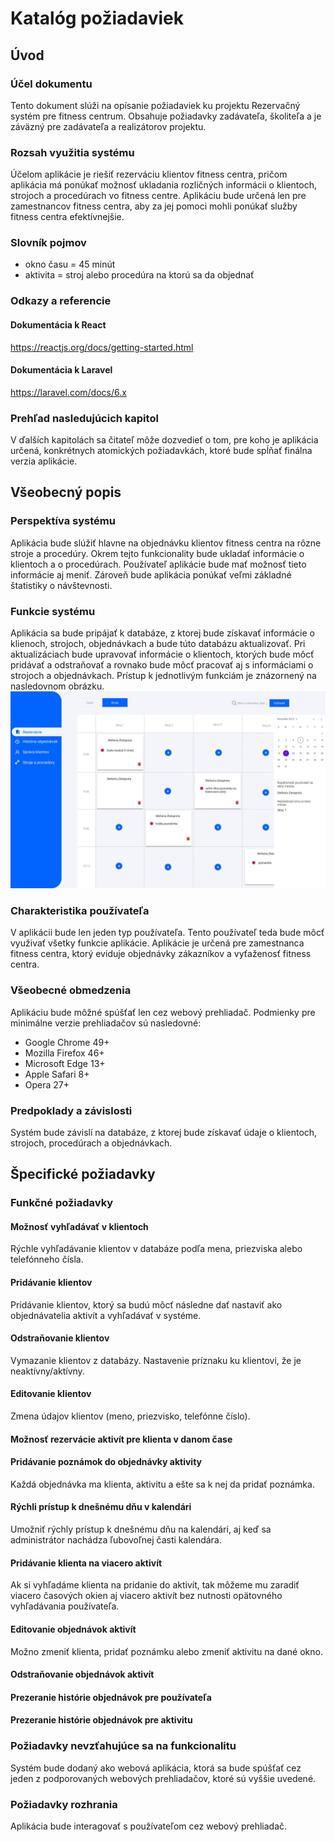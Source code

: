 # Katalóg požiadaviek

## Úvod

### Účel dokumentu
Tento dokument slúži na opísanie požiadaviek ku projektu Rezervačný systém pre fitness centrum. Obsahuje požiadavky zadávateľa, školiteľa a je záväzný pre zadávateľa a realizátorov projektu.

### Rozsah využitia systému
Účelom aplikácie je riešiť rezerváciu klientov fitness centra, pričom aplikácia má ponúkať možnosť ukladania rozličných informácii o klientoch, strojoch a procedúrach vo fitness centre. Aplikáciu bude určená len pre zamestnancov fitness centra, aby za jej pomoci mohli ponúkať služby fitness centra efektívnejšie.

### Slovník pojmov
- okno času = 45 minút
- aktivita = stroj alebo procedúra na ktorú sa da objednať

### Odkazy a referencie

#### Dokumentácia k React
https://reactjs.org/docs/getting-started.html

#### Dokumentácia k Laravel
https://laravel.com/docs/6.x

### Prehľad nasledujúcich kapitol
V ďalších kapitolách sa čitateľ môže dozvedieť o tom, pre koho je aplikácia určená, konkrétnych atomických požiadavkách, ktoré bude spĺňať finálna verzia aplikácie.

## Všeobecný popis

### Perspektíva systému
Aplikácia bude slúžiť hlavne na objednávku klientov fitness centra na rôzne stroje a procedúry. Okrem tejto funkcionality bude ukladať informácie o klientoch a o procedúrach. Používateľ aplikácie bude mať možnosť tieto informácie aj meniť. Zároveň bude aplikácia ponúkať veľmi základné štatistiky o návštevnosti.

### Funkcie systému
Aplikácia sa bude pripájať k databáze, z ktorej bude získavať informácie o klienoch, strojoch, objednávkach a bude túto databázu aktualizovať. Pri aktualizáciach bude upravovať informácie o klientoch, ktorých bude môcť pridávať a odstraňovať a rovnako bude môcť pracovať aj s informáciami o strojoch a objednávkach. Prístup k jednotlivým funkciám je znázornený na nasledovnom obrázku.
![wireframe concept](wireframe.jpg)

### Charakteristika používateľa
V aplikácii bude len jeden typ používateľa. Tento používateľ teda bude môcť využivať všetky funkcie aplikácie.
Aplikácie je určená pre zamestnanca fitness centra, ktorý eviduje objednávky zákazníkov a vyťaženosť fitness centra.

### Všeobecné obmedzenia
Aplikáciu bude môžné spúšťať len cez webový prehliadač. Podmienky pre minimálne verzie prehliadačov sú nasledovné:
- Google Chrome 49+
- Mozilla Firefox 46+
- Microsoft Edge 13+
- Apple Safari 8+
- Opera 27+

### Predpoklady a závislosti
Systém bude závislí na databáze, z ktorej bude získavať údaje o klientoch, strojoch, procedúrach a objednávkach.

## Špecifické požiadavky

### Funkčné požiadavky

#### Možnosť vyhľadávať v klientoch
Rýchle vyhľadávanie klientov v databáze podľa mena, priezviska alebo telefónneho čísla.

#### Pridávanie klientov
Pridávanie klientov, ktorý sa budú môcť následne dať nastaviť ako objednávatelia aktivít a vyhľadávať v systéme.

#### Odstraňovanie klientov
Vymazanie klientov z databázy. Nastavenie príznaku ku klientovi, že je neaktívny/aktívny.

#### Editovanie klientov
Zmena údajov klientov (meno, priezvisko, telefónne číslo).

#### Možnosť rezervácie aktivít pre klienta v danom čase

#### Pridávanie poznámok do objednávky aktivity
Každá objednávka ma klienta, aktivitu a ešte sa k nej da pridať poznámka.

#### Rýchli prístup k dnešnému dňu v kalendári
Umožniť rýchly prístup k dnešnému dňu na kalendári, aj keď sa administrátor nachádza ľubovoľnej časti kalendára.

#### Pridávanie klienta na viacero aktivít
Ak si vyhľadáme klienta na pridanie do aktivít, tak môžeme mu zaradiť viacero časových okien aj viacero aktivít bez nutnosti opätovného vyhľadávania používateľa.

#### Editovanie objednávok aktivít
Možno zmeniť klienta, pridať poznámku alebo zmeniť aktivitu na dané okno.

#### Odstraňovanie objednávok aktivít

#### Prezeranie histórie objednávok pre používateľa

#### Prezeranie histórie objednávok pre aktivitu

### Požiadavky nevzťahujúce sa na funkcionalitu
Systém bude dodaný ako webová aplikácia, ktorá sa bude spúšťať cez jeden z podporovaných webových prehliadačov, ktoré sú vyššie uvedené.

### Požiadavky rozhrania
Aplikácia bude interagovať s používateľom cez webový prehliadač.
